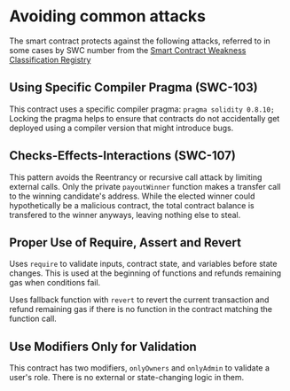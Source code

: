 # Avoiding common attacks

The smart contract protects against the following attacks, referred to in some cases by SWC number from the [Smart Contract Weakness Classification Registry](https://swcregistry.io)

## Using Specific Compiler Pragma (SWC-103)

This contract uses a specific compiler pragma: `pragma solidity 0.8.10;` Locking the pragma helps to ensure that contracts do not accidentally get deployed using a compiler version that might introduce bugs.

## Checks-Effects-Interactions (SWC-107)

This pattern avoids the Reentrancy or recursive call attack by limiting external calls. Only the private `payoutWinner` function makes a transfer call to the winning candidate's address. While the elected winner could hypothetically be a malicious contract, the total contract balance is transfered to the winner anyways, leaving nothing else to steal.

## Proper Use of Require, Assert and Revert

Uses `require` to validate inputs, contract state, and variables before state changes. This is used at the beginning of functions and refunds remaining gas when conditions fail.

Uses fallback function with `revert` to revert the current transaction and refund remaining gas if there is no function in the contract matching the function call.

## Use Modifiers Only for Validation

This contract has two modifiers, `onlyOwners` and `onlyAdmin` to validate a user's role. There is no external or state-changing logic in them.
